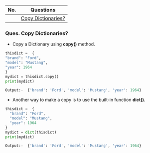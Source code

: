 |  No.  | Questions                                     |
| :---: | --------------------------------------------- |
|       | [Copy Dictionaries?](#ques-copy-dictionaries) |

### Ques. Copy Dictionaries?
* Copy a Dictionary using **copy()** method.
```python
thisdict =	{
"brand": "Ford",
"model": "Mustang",
"year": 1964
}
mydict = thisdict.copy()
print(mydict)

Output:-  {'brand': 'Ford', 'model': 'Mustang', 'year': 1964}
```
* Another way to make a copy is to use the built-in function **dict()**.
```python
thisdict =	{
  "brand": "Ford",
  "model": "Mustang",
  "year": 1964
}
mydict = dict(thisdict)
print(mydict)

Output:-  {'brand': 'Ford', 'model': 'Mustang', 'year': 1964}
```